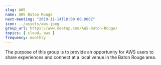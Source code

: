 ```yaml
---
slug: AWS
name: AWS Baton Rouge
next-meeting: "2019-11-14T18:00:00.000Z"
icon: ../assets/aws.jpeg
group_url: https://www.meetup.com/AWS-Baton-Rouge/
topics: [ cloud, aws ]
frequency: monthly
---
```


The purpose of this group is to provide an opportunity for AWS users to share experiences and connect at a local venue in the Baton Rouge area.